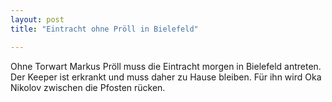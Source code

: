 ```yaml
---
layout: post
title: "Eintracht ohne Pröll in Bielefeld"

---
```


Ohne Torwart Markus Pröll muss die Eintracht morgen in Bielefeld antreten. Der Keeper ist erkrankt und muss daher zu Hause bleiben. Für ihn wird Oka Nikolov zwischen die Pfosten rücken.


